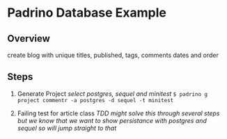 Padrino Database Example
========================

## Overview
create blog with unique titles, published, tags, comments
dates and order

## Steps

1. Generate Project
	*select postgres, sequel and minitest*
	`$ padrino g project commentr -a postgres -d sequel -t minitest`

2. Failing test for article class
	*TDD might solve this through several steps but we know that we want to show persistance with postgres and sequel so will jump straight to that*